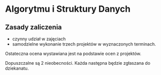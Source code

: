 # Algorytmu i Struktury Danych

## Zasady zaliczenia 
- czynny udział w zajęciach
- samodzielne wykonanie trzech projektów w wyznaczonych terminach. 

Ostateczna ocena wystawiana jest na podstawie ocen z projektów. 

Dopuszczalne są 2 nieobecności. Każda następna będzie zgłaszana do dziekanatu.
